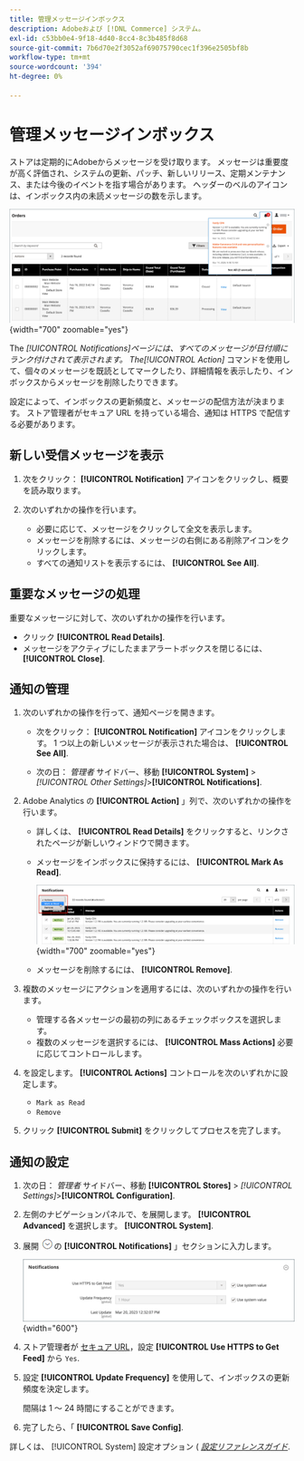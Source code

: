 ```yaml
---
title: 管理メッセージインボックス
description: Adobeおよび [!DNL Commerce] システム。
exl-id: c53bb0e4-9f18-4d40-8cc4-8c3b485f8d68
source-git-commit: 7b6d70e2f3052af69075790cec1f396e2505bf8b
workflow-type: tm+mt
source-wordcount: '394'
ht-degree: 0%

---
```


# 管理メッセージインボックス

ストアは定期的にAdobeからメッセージを受け取ります。 メッセージは重要度が高く評価され、システムの更新、パッチ、新しいリリース、定期メンテナンス、または今後のイベントを指す場合があります。 ヘッダーのベルのアイコンは、インボックス内の未読メッセージの数を示します。

![管理 — 受信メッセージ](./assets/admin-inbox-summary.png){width="700" zoomable="yes"}

The _[!UICONTROL Notifications]_ページには、すべてのメッセージが日付順にランク付けされて表示されます。 The_[!UICONTROL Action]_ コマンドを使用して、個々のメッセージを既読としてマークしたり、詳細情報を表示したり、インボックスからメッセージを削除したりできます。

設定によって、インボックスの更新頻度と、メッセージの配信方法が決まります。 ストア管理者がセキュア URL を持っている場合、通知は HTTPS で配信する必要があります。

## 新しい受信メッセージを表示

1. 次をクリック： **[!UICONTROL Notification]** アイコンをクリックし、概要を読み取ります。

1. 次のいずれかの操作を行います。

   - 必要に応じて、メッセージをクリックして全文を表示します。
   - メッセージを削除するには、メッセージの右側にある削除アイコンをクリックします。
   - すべての通知リストを表示するには、 **[!UICONTROL See All]**.

## 重要なメッセージの処理

重要なメッセージに対して、次のいずれかの操作を行います。

- クリック **[!UICONTROL Read Details]**.
- メッセージをアクティブにしたままアラートボックスを閉じるには、 **[!UICONTROL Close]**.

## 通知の管理

1. 次のいずれかの操作を行って、通知ページを開きます。

   - 次をクリック： **[!UICONTROL Notification]** アイコンをクリックします。 1 つ以上の新しいメッセージが表示された場合は、 **[!UICONTROL See All]**.

   - 次の日： _管理者_ サイドバー、移動 **[!UICONTROL System]** > _[!UICONTROL Other Settings]_>**[!UICONTROL Notifications]**.

1. Adobe Analytics の **[!UICONTROL Action]** 」列で、次のいずれかの操作を行います。

   - 詳しくは、 **[!UICONTROL Read Details]** をクリックすると、リンクされたページが新しいウィンドウで開きます。

   - メッセージをインボックスに保持するには、 **[!UICONTROL Mark As Read]**.

     ![管理 — 選択した通知を既読としてマーク](./assets/admin-notifications-mark-as-read.png){width="700" zoomable="yes"}

   - メッセージを削除するには、 **[!UICONTROL Remove]**.

1. 複数のメッセージにアクションを適用するには、次のいずれかの操作を行います。

   - 管理する各メッセージの最初の列にあるチェックボックスを選択します。
   - 複数のメッセージを選択するには、 **[!UICONTROL Mass Actions]** 必要に応じてコントロールします。

1. を設定します。 **[!UICONTROL Actions]** コントロールを次のいずれかに設定します。

   - `Mark as Read`
   - `Remove`

1. クリック **[!UICONTROL Submit]** をクリックしてプロセスを完了します。

## 通知の設定

1. 次の日： _管理者_ サイドバー、移動 **[!UICONTROL Stores]** > _[!UICONTROL Settings]_>**[!UICONTROL Configuration]**.

1. 左側のナビゲーションパネルで、を展開します。 **[!UICONTROL Advanced]** を選択します。 **[!UICONTROL System]**.

1. 展開 ![拡張セレクター](../assets/icon-display-expand.png)の **[!UICONTROL Notifications]** 」セクションに入力します。

   ![通知の設定](./assets/system-notifications.png){width="600"}

1. ストア管理者が [セキュア URL](../stores-purchase/store-urls.md)，設定 **[!UICONTROL Use HTTPS to Get Feed]** から `Yes`.

1. 設定 **[!UICONTROL Update Frequency]** を使用して、インボックスの更新頻度を決定します。

   間隔は 1 ～ 24 時間にすることができます。

1. 完了したら、「 **[!UICONTROL Save Config]**.

詳しくは、 [!UICONTROL System] 設定オプション ( [_設定リファレンスガイド_](../configuration-reference/advanced/system.md).
